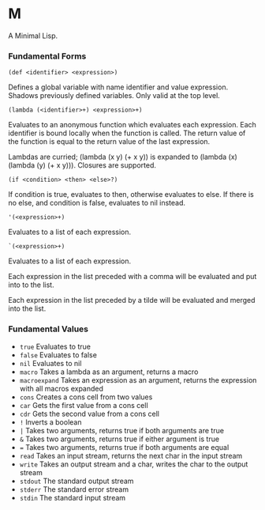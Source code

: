 # M

A Minimal Lisp.

### Fundamental Forms

```
(def <identifier> <expression>)
```

Defines a global variable with name identifier and value expression.
Shadows previously defined variables.
Only valid at the top level.

```
(lambda (<identifier>+) <expression>+)
```

Evaluates to an anonymous function which evaluates each expression.
Each identifier is bound locally when the function is called.
The return value of the function is equal to the return value of the last expression.

Lambdas are curried; (lambda (x y) (+ x y)) is expanded to (lambda (x) (lambda (y) (+ x y))).
Closures are supported.

```
(if <condition> <then> <else>?)
```

If condition is true, evaluates to then, otherwise evaluates to else.
If there is no else, and condition is false, evaluates to nil instead.

```
'(<expression>+)
```

Evaluates to a list of each expression.

```
`(<expression>+)
```

Evaluates to a list of each expression.

Each expression in the list preceded with a comma will be evaluated and put into to the list.

Each expression in the list preceded by a tilde will be evaluated and merged into the list.

### Fundamental Values

- `true` Evaluates to true
- `false` Evaluates to false
- `nil` Evaluates to nil
- `macro` Takes a lambda as an argument, returns a macro
- `macroexpand` Takes an expression as an argument, returns the expression with all macros expanded
- `cons` Creates a cons cell from two values
- `car` Gets the first value from a cons cell
- `cdr` Gets the second value from a cons cell
- `!` Inverts a boolean
- `|` Takes two arguments, returns true if both arguments are true
- `&` Takes two arguments, returns true if either argument is true
- `=` Takes two arguments, returns true if both arguments are equal
- `read` Takes an input stream, returns the next char in the input stream
- `write` Takes an output stream and a char, writes the char to the output stream
- `stdout` The standard output stream
- `stderr` The standard error stream
- `stdin` The standard input stream
